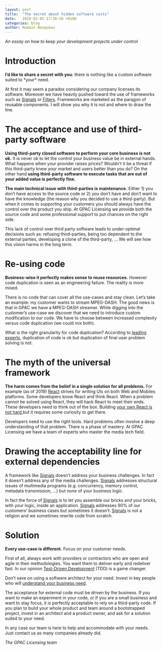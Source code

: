 ```yaml
---
layout: post
title:  "The secret about hidden software costs"
date:   2020-02-05 17:36:56 +0100
categories: blog
author: Romain Bouqueau
---
```

*An essay on how to keep your development projects under control*

# Introduction
**I’d like to share a secret with you**: there is nothing like a custom software suited to \*your\* need.

At first it may seem a paradox considering our company licenses its software. Moreover we have heavily pushed toward the use of frameworks such as [Signals](https://www.gpac-licensing.com/signals) or [Filters](https://github.com/gpac/gpac/wiki/Filters). Frameworks are marketed as the paragon of reusable components. I will show you why it is not and where to draw the line.

# The acceptance and use of third-party software
**Using third-party closed software to perform your core business is not ok.** It is never ok to let the control your business value be in external hands. What happens when your provider raises prices? Wouldn’t it be a threat if this third-party knew your market and users better than you do? On the other hand **using third-party software to execute tasks that are out of your added value is perfectly fine.**

**The main technical issue with third-parties is maintenance.** Either 1) you don’t have access to the source code or 2) you don’t have and don’t want to have the knowledge (the reason why you decided to use a third-party). But when it comes to supporting your customers you should always have the control over the product you ship. At GPAC Licensing we provide both the source code and some professional support to put chances on the right side.

This lack of control over third party software leads to under-optimal decisions such as: refusing third-parties, being too dependent to the external parties, developing a clone of the third-party, … We will see how this vision harms in the long term.

# Re-using code
**Business-wise it perfectly makes sense to reuse resources.** However code duplication is seen as an engineering failure. The reality is more mixed.

There is no code that can cover all the use-cases and stay clean. Let’s take an example: my customer wants to stream MPEG-DASH. The good news is that in GPAC we have a MPEG-DASH streamer. While digging into the customer’s use-case we discover that we need to introduce custom modification to our code. We have to choose between increased complexity versus code duplication (we could mix both).

What is the right granularity for code duplication? According to [leading experts](http://www.pathsensitive.com/), duplication of code is ok but duplication of final user problem solving is not.

# The myth of the universal framework
**The harm comes from the belief in a single solution for all problems.** For example (as of 2019) [React](https://en.wikipedia.org/wiki/React_(web_framework)) strives for writing UIs on both Web and Mobiles platforms. Some developers know React and think React. When a problem cannot be solved using React, they will hack React to meet their ends. These developers need to think out of the box. Building [your own React is not hard ](https://pomb.us/build-your-own-react/) but it requires some curiosity to get there.

Developers need to use the right tools. Hard problems often involve a deep understanding of that problem. There is a phase of mastery. At GPAC Licensing we have a team of experts who master the media tech field.

# Drawing the acceptability line for external dependencies
A framework like [Signals](https://www.gpac-licensing.com/signals) doesn’t address your business challenges. In fact it doesn’t address any of the media challenges. [Signals](https://www.gpac-licensing.com/signals) addresses structural issues of multimedia programs (e.g. concurrency, memory control, metadata transmission, …) but none of your business logic.

In fact the force of [Signals](https://www.gpac-licensing.com/signals) is to let you assemble our bricks and your bricks, with your logic, inside an application. [Signals](https://www.gpac-licensing.com/signals) addresses 90% of our customers’ business cases but sometimes it doesn’t: [Signals](https://www.gpac-licensing.com/signals) is not a religion and we sometimes rewrite code from scratch.

# Solution
**Every use-case is different.** Focus on your customer needs.

First of all, always work with providers or contractors who are open and agile in their methodologies. You want them to deliver early and redeliver fast. In our opinion [Test-Driven Development](https://en.wikipedia.org/wiki/Test-driven_development) (TDD) is a game changer.

Don’t save on using a software architect for your need. Invest in key people who will [understand your business need](https://blog.pragmaticengineer.com/the-product-minded-engineer/).

The acceptance for external code must be driven by the business. If you want to make an experiment in your code, or if you are a small business and want to stay focus, it is perfectly acceptable to rely on a third-party code. If you plan to build your whole product and team around a bootstrapped project, invest in an architect and a product owner, and ask for a solution suited to your need.

In any case our team is here to help and accommodate with your needs. Just contact us as many companies already did.

*The GPAC Licensing team*